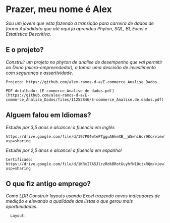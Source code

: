 # Prazer, meu nome é Alex

*Sou um jovem que esta fazendo a transição para carreira de dados de forma Autodidata que até 
aqui já aprendeu Phyton, SQL, BI, Excel e Estatistica Descritiva*.

## E o projeto? 

*Construir um projeto no phyton de analise de desempenho que vai permitir ao Dono (micro-empreendedor),
a tomar uma descisão de investimento com segurança e assertividade*.
      
    Projeto: https://github.com/alex-ramos-d-a/E-commerce_Analise_Dados
    
    PDF detalhado: [E-commerce_Analise de dados.pdf](https://github.com/alex-ramos-d-a/E-commerce_Analise_Dados/files/11252846/E-commerce_Analise.de.dados.pdf)

## Alguem falou em Idiomas? 

*Estudei por 3,5 anos e alcancei a fluencia em inglês*
   
    https://drive.google.com/file/d/197P04wtePTgguAEkeXB__W5whi6or9Ko/view?usp=sharing

*Estudei por 2,5 anos e alcancei a fluencia em espanhol*
    
    Certificado: https://drive.google.com/file/d/1KRxI7A5JlrzRdkBRotGuyhfN10ctxRQm/view?usp=sharing
 
  
## O que fiz antigo emprego? 

*Como LDR Construir layouts usando Excel trazendo novos indicadores de medição e elevando a qualidade das listas 
o que gerou mais oportunidades*.
      
      Layout: 
